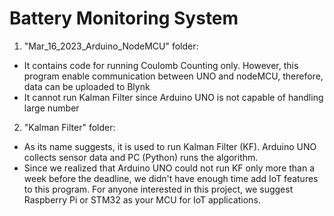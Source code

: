 # Battery Monitoring System
1. "Mar_16_2023_Arduino_NodeMCU" folder:
- It contains code for running Coulomb Counting only. However, this program 
enable communication between UNO and nodeMCU, therefore, data can be uploaded to Blynk
- It cannot run Kalman Filter since Arduino UNO is not capable of handling large number 

2. "Kalman Filter" folder:
- As its name suggests, it is used to run Kalman Filter (KF). Arduino UNO collects sensor data and PC (Python)
runs the algorithm.
- Since we realized that Arduino UNO could not run KF only more than a week before the deadline, we didn't have enough
time add IoT features to this program. For anyone interested in this project, we suggest Raspberry Pi or STM32 as your MCU
for IoT applications.

